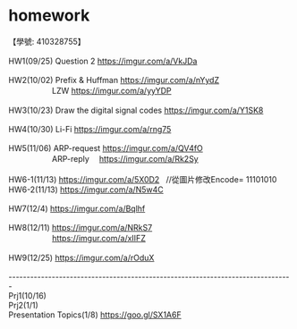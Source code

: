 # homework
【學號: 410328755】<br>
<br>
HW1(09/25) Question 2 https://imgur.com/a/VkJDa<br>
<br>
HW2(10/02) Prefix & Huffman https://imgur.com/a/nYydZ<br>
　 　　　　 LZW https://imgur.com/a/yyYDP<br>
<br>
HW3(10/23) Draw the digital signal codes https://imgur.com/a/Y1SK8<br>
<br>
HW4(10/30) Li-Fi https://imgur.com/a/rng75<br>
<br>
HW5(11/06) ARP-request https://imgur.com/a/QV4fO<br>
　　　　 　 ARP-reply　 https://imgur.com/a/Rk2Sy<br>
<br>
HW6-1(11/13) https://imgur.com/a/5X0D2   //從圖片修改Encode= 11101010 <br>
HW6-2(11/13) https://imgur.com/a/N5w4C<br>
<br>
HW7(12/4) https://imgur.com/a/Bqlhf<br>
<br>
HW8(12/11) https://imgur.com/a/NRkS7<br>
　　　　 　 https://imgur.com/a/xIIFZ<br>
<br>
HW9(12/25) https://imgur.com/a/rOduX<br>
<br>
-------------------------------------------------------------------------------<br>
Prj1(10/16)<br>
Prj2(1/1)<br>
Presentation Topics(1/8) https://goo.gl/SX1A6F<br>
<br>
